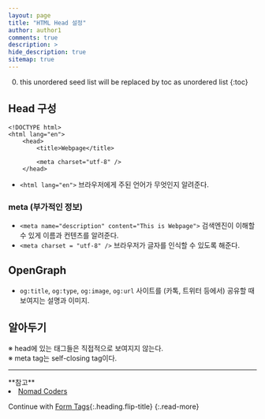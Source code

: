 ```yaml
---
layout: page
title: "HTML Head 설정"
author: author1
comments: true
description: >
hide_description: true
sitemap: true
---
```


0. this unordered seed list will be replaced by toc as unordered list 
{:toc}

## Head 구성
```
<!DOCTYPE html>
<html lang="en">
    <head>
        <title>Webpage</title>

        <meta charset="utf-8" />
    </head>
```

- `<html lang="en">` 브라우저에게 주된 언어가 무엇인지 알려준다.

### meta (부가적인 정보)

- `<meta name="description" content="This is Webpage">` 검색엔진이 이해할 수 있게 이름과 컨텐츠를 알려준다.
- `<meta charset = "utf-8" />` 브라우저가 글자를 인식할 수 있도록 해준다.<br>

## OpenGraph

* `og:title`, `og:type`, `og:image`, `og:url` 사이트를 (카톡, 트위터 등에서) 공유할 때 보여지는 설명과 이미지.<br>

## 알아두기
※ head에 있는 태그들은 직접적으로 보여지지 않는다.<br>
※ meta tag는 self-closing tag이다.
<br>

<hr>
**참고** 
<li><a target="_blank" href="https://nomadcoders.co/?gclid=CjwKCAjw2f-VBhAsEiwAO4lNeGxUb10hQEsnXWufl6NE_TMbZVomtR59HvzfaaYKAIONyRIsWAW8QxoCRK0QAvD_BwE">Nomad Coders</a></li>

Continue with [Form Tags](2020-06-03-html기초3.md){:.heading.flip-title}
{:.read-more}
